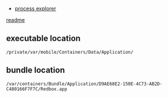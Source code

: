 * [process explorer](http://newosxbook.com/tools/procexp.html)

[readme](https://resources.infosecinstitute.com/ios-application-security-part-1-setting-up-a-mobile-pentesting-platform/#article)

## executable location
```
/private/var/mobile/Containers/Data/Application/
```

## bundle location
```
/var/containers/Bundle/Application/D9AE68E2-150E-4C73-AB2D-C480166F7F7C/Redbox.app
```